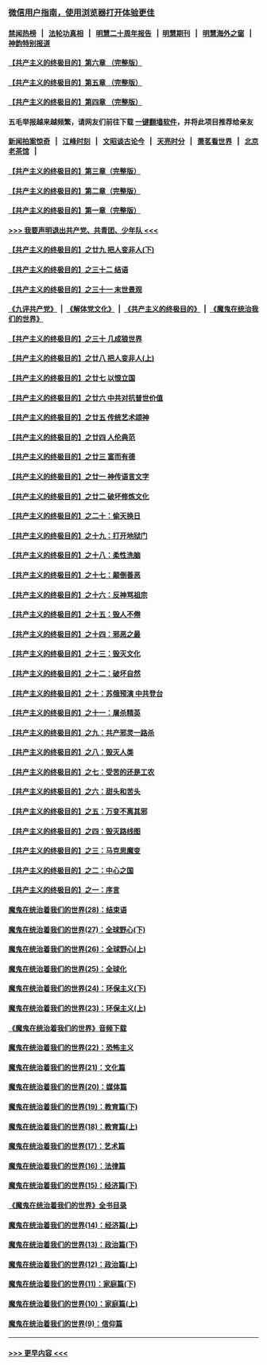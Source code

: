 ### [微信用户指南，使用浏览器打开体验更佳](https://github.com/gfw-breaker/banned-news1/blob/master/indexes/wechat-guide.md?t=0)
#### [禁闻热榜](热点新闻.md?t=0)  &nbsp;&nbsp;|&nbsp;&nbsp; [法轮功真相](https://github.com/gfw-breaker/truth/blob/master/README.md?t=0) &nbsp;&nbsp;|&nbsp;&nbsp; [明慧二十周年报告](https://github.com/gfw-breaker/mh-reports/blob/master/README.md?t=0) &nbsp;&nbsp;|&nbsp;&nbsp;[明慧期刊](https://github.com/gfw-breaker/mh-qikan) &nbsp;&nbsp;|&nbsp;&nbsp; [明慧海外之窗](https://github.com/gfw-breaker/mh-news/blob/master/README.md?t=0) &nbsp;&nbsp;|&nbsp;&nbsp; [神韵特别报道](https://github.com/gfw-breaker/mh-news/blob/master/shenyun.md?t=0)
#### [【共产主义的终极目的】第六章 （完整版）](../pages/nsc422/n11428913.md?t=02040622) 
#### [【共产主义的终极目的】第五章 （完整版）](../pages/nsc422/n11428912.md?t=02040622) 
#### [【共产主义的终极目的】第四章 （完整版）](../pages/nsc422/n11428907.md?t=02040622) 
#### 五毛举报越来越频繁，请网友们前往下载 [一键翻墙软件](https://github.com/gfw-breaker/ssr-accounts)，并将此项目推荐给亲友
#### [新闻拍案惊奇](https://github.com/gfw-breaker/banned-news1/blob/master/pages/link4.md) &nbsp;&nbsp;|&nbsp;&nbsp; [江峰时刻](https://github.com/gfw-breaker/banned-news1/blob/master/pages/link4.md) &nbsp;&nbsp;|&nbsp;&nbsp; [文昭谈古论今](https://github.com/gfw-breaker/banned-news1/blob/master/pages/link4.md) &nbsp;&nbsp;|&nbsp;&nbsp; [天亮时分](https://github.com/gfw-breaker/banned-news1/blob/master/pages/link4.md) &nbsp;&nbsp;|&nbsp;&nbsp; [萧茗看世界](https://github.com/gfw-breaker/banned-news1/blob/master/pages/link4.md) &nbsp;&nbsp;|&nbsp;&nbsp; [北京老茶馆](https://github.com/gfw-breaker/banned-news1/blob/master/pages/link4.md) &nbsp;&nbsp;|&nbsp;&nbsp; 
#### [【共产主义的终极目的】第三章（完整版）](../pages/nsc422/n11428848.md?t=02040622) 
#### [【共产主义的终极目的】第二章（完整版）](../pages/nsc422/n11428831.md?t=02040622) 
#### [【共产主义的终极目的】第一章（完整版）](../pages/nsc422/n11417651.md?t=02040622) 
#### [>>> 我要声明退出共产党、共青团、少年队 <<<](https://github.com/begood0513/goodnews/blob/master/quit/letter.md) 
#### [【共产主义的终极目的】之廿九 把人变非人(下)](../pages/nsc422/n11344140.md?t=02040622) 
#### [【共产主义的终极目的】之三十二 结语](../pages/nsc422/n11360535.md?t=02040622) 
#### [【共产主义的终极目的】之三十一 末世景观](../pages/nsc422/n11351129.md?t=02040622) 
#### [《九评共产党》](https://github.com/begood0513/9ping.md/blob/master/README.md) &nbsp;|&nbsp; [《解体党文化》](../../../../jtdwh.md/blob/master/README.md)  &nbsp;|&nbsp; [《共产主义的终极目的》](../../../../gczydzjmd.md/blob/master/README.md) &nbsp;|&nbsp; [《魔鬼在统治我们的世界》](../../../../mgztzwmdsj.md/blob/master/README.md) 
#### [【共产主义的终极目的】之三十 几成狼世界](../pages/nsc422/n11348280.md?t=02040622) 
#### [【共产主义的终极目的】之廿八 把人变非人(上)](../pages/nsc422/n11340492.md?t=02040622) 
#### [【共产主义的终极目的】之廿七 以恨立国](../pages/nsc422/n11336944.md?t=02040622) 
#### [【共产主义的终极目的】之廿六 中共对抗普世价值](../pages/nsc422/n11324785.md?t=02040622) 
#### [【共产主义的终极目的】之廿五 传统艺术颂神](../pages/nsc422/n11296396.md?t=02040622) 
#### [【共产主义的终极目的】之廿四 人伦典范](../pages/nsc422/n11296397.md?t=02040622) 
#### [【共产主义的终极目的】之廿三 富而有德](../pages/nsc422/n11283598.md?t=02040622) 
#### [【共产主义的终极目的】之廿一 神传语言文字](../pages/nsc422/n11263265.md?t=02040622) 
#### [【共产主义的终极目的】之廿二 破坏修炼文化](../pages/nsc422/n11245728.md?t=02040622) 
#### [【共产主义的终极目的】之二十：偷天换日](../pages/nsc422/n11238846.md?t=02040622) 
#### [【共产主义的终极目的】之十九：打开地狱门](../pages/nsc422/n11206376.md?t=02040622) 
#### [【共产主义的终极目的】之十八：柔性洗脑](../pages/nsc422/n11199994.md?t=02040622) 
#### [【共产主义的终极目的】之十七：颠倒善恶](../pages/nsc422/n11179782.md?t=02040622) 
#### [【共产主义的终极目的】之十六：反神骂祖宗](../pages/nsc422/n11166798.md?t=02040622) 
#### [【共产主义的终极目的】之十五：毁人不倦](../pages/nsc422/n11166792.md?t=02040622) 
#### [【共产主义的终极目的】之十四：邪恶之最](../pages/nsc422/n11150249.md?t=02040622) 
#### [【共产主义的终极目的】之十三：毁灭文化](../pages/nsc422/n11135227.md?t=02040622) 
#### [【共产主义的终极目的】之十二：破坏自然](../pages/nsc422/n11135214.md?t=02040622) 
#### [【共产主义的终极目的】之十：苏俄预演 中共登台](../pages/nsc422/n11118424.md?t=02040622) 
#### [【共产主义的终极目的】之十一：屠杀精英](../pages/nsc422/n11118442.md?t=02040622) 
#### [【共产主义的终极目的】之九：共产邪灵一路杀](../pages/nsc422/n11114139.md?t=02040622) 
#### [【共产主义的终极目的】之八：毁灭人类](../pages/nsc422/n11108503.md?t=02040622) 
#### [【共产主义的终极目的】之七：受苦的还是工农](../pages/nsc422/n11101809.md?t=02040622) 
#### [【共产主义的终极目的】之六：甜头和苦头](../pages/nsc422/n11096971.md?t=02040622) 
#### [【共产主义的终极目的】之五：万变不离其邪](../pages/nsc422/n11091285.md?t=02040622) 
#### [【共产主义的终极目的】之四：毁灭路线图](../pages/nsc422/n11086284.md?t=02040622) 
#### [【共产主义的终极目的】之三：马克思魔变](../pages/nsc422/n11061941.md?t=02040622) 
#### [【共产主义的终极目的】之二：中心之国](../pages/nsc422/n11047728.md?t=02040622) 
#### [【共产主义的终极目的】之一：序言](../pages/nsc422/n11086077.md?t=02040622) 
#### [魔鬼在统治着我们的世界(28)：结束语](../pages/nsc422/n10936246.md?t=02040622) 
#### [魔鬼在统治着我们的世界(27)：全球野心(下)](../pages/nsc422/n10928319.md?t=02040622) 
#### [魔鬼在统治着我们的世界(26)：全球野心(上)](../pages/nsc422/n10900318.md?t=02040622) 
#### [魔鬼在统治着我们的世界(25)：全球化](../pages/nsc422/n10788205.md?t=02040622) 
#### [魔鬼在统治着我们的世界(24)：环保主义(下)](../pages/nsc422/n10695307.md?t=02040622) 
#### [魔鬼在统治着我们的世界(23)：环保主义(上)](../pages/nsc422/n10688613.md?t=02040622) 
#### [《魔鬼在统治着我们的世界》音频下载](../pages/nsc422/n10635553.md?t=02040622) 
#### [魔鬼在统治着我们的世界(22)：恐怖主义](../pages/nsc422/n10614727.md?t=02040622) 
#### [魔鬼在统治着我们的世界(21)：文化篇](../pages/nsc422/n10597706.md?t=02040622) 
#### [魔鬼在统治着我们的世界(20)：媒体篇](../pages/nsc422/n10586579.md?t=02040622) 
#### [魔鬼在统治着我们的世界(19)：教育篇(下)](../pages/nsc422/n10564808.md?t=02040622) 
#### [魔鬼在统治着我们的世界(18)：教育篇(上)](../pages/nsc422/n10526970.md?t=02040622) 
#### [魔鬼在统治着我们的世界(17)：艺术篇](../pages/nsc422/n10499093.md?t=02040622) 
#### [魔鬼在统治着我们的世界(16)：法律篇](../pages/nsc422/n10485969.md?t=02040622) 
#### [魔鬼在统治着我们的世界(15)：经济篇(下)](../pages/nsc422/n10469975.md?t=02040622) 
#### [《魔鬼在统治着我们的世界》全书目录](../pages/nsc422/n10464261.md?t=02040622) 
#### [魔鬼在统治着我们的世界(14)：经济篇(上)](../pages/nsc422/n10457370.md?t=02040622) 
#### [魔鬼在统治着我们的世界(13)：政治篇(下)](../pages/nsc422/n10448270.md?t=02040622) 
#### [魔鬼在统治着我们的世界(12)：政治篇(上)](../pages/nsc422/n10444576.md?t=02040622) 
#### [魔鬼在统治着我们的世界(11)：家庭篇(下)](../pages/nsc422/n10440961.md?t=02040622) 
#### [魔鬼在统治着我们的世界(10)：家庭篇(上)](../pages/nsc422/n10435448.md?t=02040622) 
#### [魔鬼在统治着我们的世界(9)：信仰篇](../pages/nsc422/n10432159.md?t=02040622) 

----
#### [ >>> 更早内容 <<< ](../indexes/nsc422-earlier.md)
